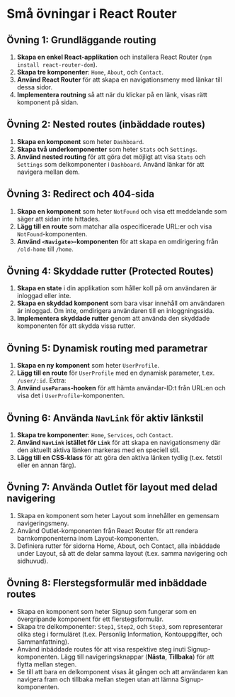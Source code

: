 # Små övningar i React Router

## Övning 1: Grundläggande routing
1. **Skapa en enkel React-applikation** och installera React Router (`npm install react-router-dom`).
2. **Skapa tre komponenter**: `Home`, `About`, och `Contact`.
3. **Använd React Router** för att skapa en navigationsmeny med länkar till dessa sidor.
4. **Implementera routning** så att när du klickar på en länk, visas rätt komponent på sidan.

## Övning 2: Nested routes (inbäddade routes)
1. **Skapa en komponent** som heter `Dashboard`.
2. **Skapa två underkomponenter** som heter `Stats` och `Settings`.
3. **Använd nested routing** för att göra det möjligt att visa `Stats` och `Settings` som delkomponenter i `Dashboard`. Använd länkar för att navigera mellan dem.

## Övning 3: Redirect och 404-sida
1. **Skapa en komponent** som heter `NotFound` och visa ett meddelande som säger att sidan inte hittades.
2. **Lägg till en route** som matchar alla ospecificerade URL:er och visa `NotFound`-komponenten.
3. **Använd `<Navigate>`-komponenten** för att skapa en omdirigering från `/old-home` till `/home`.

## Övning 4: Skyddade rutter (Protected Routes)
1. **Skapa en state** i din applikation som håller koll på om användaren är inloggad eller inte.
2. **Skapa en skyddad komponent** som bara visar innehåll om användaren är inloggad. Om inte, omdirigera användaren till en inloggningssida.
3. **Implementera skyddade rutter** genom att använda den skyddade komponenten för att skydda vissa rutter.

## Övning 5: Dynamisk routing med parametrar
1. **Skapa en ny komponent** som heter `UserProfile`.
2. **Lägg till en route** för `UserProfile` med en dynamisk parameter, t.ex. `/user/:id`.
Extra:
3. **Använd `useParams`-hooken** för att hämta användar-ID:t från URL:en och visa det i `UserProfile`-komponenten.

## Övning 6: Använda `NavLink` för aktiv länkstil
1. **Skapa tre komponenter**: `Home`, `Services`, och `Contact`.
2. **Använd `NavLink` istället för `Link`** för att skapa en navigationsmeny där den aktuellt aktiva länken markeras med en speciell stil.
3. **Lägg till en CSS-klass** för att göra den aktiva länken tydlig (t.ex. fetstil eller en annan färg).

## Övning 7: Använda Outlet för layout med delad navigering
1. Skapa en komponent som heter Layout som innehåller en gemensam navigeringsmeny.
2. Använd Outlet-komponenten från React Router för att rendera barnkomponenterna inom Layout-komponenten.
3. Definiera rutter för sidorna Home, About, och Contact, alla inbäddade under Layout, så att de delar samma layout (t.ex. samma navigering och sidhuvud).

## Övning 8: Flerstegsformulär med inbäddade routes
* Skapa en komponent som heter Signup som fungerar som en övergripande komponent för ett flerstegsformulär.
* Skapa tre delkomponenter: `Step1`, `Step2`, och `Step3`, som representerar olika steg i formuläret (t.ex. Personlig Information, Kontouppgifter, och Sammanfattning).
* Använd inbäddade routes för att visa respektive steg inuti Signup-komponenten. Lägg till navigeringsknappar (**Nästa**, **Tillbaka**) för att flytta mellan stegen.
* Se till att bara en delkomponent visas åt gången och att användaren kan navigera fram och tillbaka mellan stegen utan att lämna Signup-komponenten.


